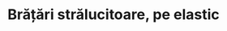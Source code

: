 ---
layout: post
title: "Brățări strălucitoare, pe elastic"
description: "Brățări strălucitoare, pe elastic"
img: "/assets/img/bratari-stralucitoare-pe-elastic.jpg"
img2:
sizes: "copii/adulti"
colors: "diverse"
price: "6.00 - 8.00 RON /buc"
comment: "54.00 - 72.00 RON / 10 buc"
vertical: true
---